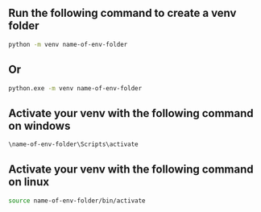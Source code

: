 
## Run the following command to create a venv folder
```bash
python -m venv name-of-env-folder
```
## Or
```bash
python.exe -m venv name-of-env-folder
```

## Activate your venv with the following command on windows
```bash
\name-of-env-folder\Scripts\activate
```
## Activate your venv with the following command on linux
```bash
source name-of-env-folder/bin/activate
```
